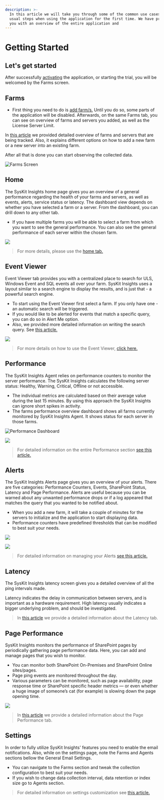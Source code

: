 ```yaml
---
description: >-
  In this article we will take you through some of the common use cases and
  usual steps when using the application for the first time. We have provided
  you with an overview of the entire application and
---
```


# Getting Started

## Let's get started

After successfully [activating](activation/online-offline-activation.md) the application, or starting the trial, you will be welcomed by the Farms screen.

## Farms

* First thing you need to do is [add farm/s.](get-to-know-insights/farms-screen.md#add-farm) Until you do so, some parts of the application will be disabled. Afterwards, on the same Farms tab, you can see on overview of farms and servers you added, as well as the License Server Limit.  

In [this article](get-to-know-insights/farms-screen.md) we provided detailed overview of farms and servers that are being tracked. Also, it explains different options on how to add a new farm or a new server into an existing farm.

After all that is done you can start observing the collected data.

![Farms Screen](.gitbook/assets/farms-screen.png)

## Home

The SysKit Insights home page gives you an overview of a general performance regarding the health of your farms and servers, as well as events, alerts, service status or latency. The dashboard view depends on whether you have selected a farm or a server. From the dashboard, you can drill down to any other tab.

* If you have multiple farms you will be able to select a farm from which you want to see the general performance. You can also see the general performance of each server within the chosen farm.

![](.gitbook/assets/home-dashboard.png)

> For more details, please use the [home tab.](get-to-know-insights/insights-home.md)

## Event Viewer

Event Viewer tab provides you with a centralized place to search for ULS, Windows Event and SQL events all over your farm. SysKit Insights uses a layout similar to a search engine to display the results, and is just that - a powerful search engine.

* To start using the Event Viewer first select a farm. If you only have one - an automatic search will be triggered.
* If you would like to be alerted for events that match a specific query, you can do so in Alert Me option.
* Also, we provided more detailed information on writing the search query. See [this article.](how-to/search-query.md)

![](.gitbook/assets/event-viewer.png)

> For more details on how to use the Event Viewer, [click here.](get-to-know-insights/event-viewer.md)

## Performance

The SysKit Insights Agent relies on performance counters to monitor the server performance. The SysKit Insights calculates the following server status: Healthy, Warning, Critical, Offline or not accessible.

* The individual metrics are calculated based on their average value during the last 15 minutes. By using this approach the SysKit Insights can ignore short spikes in activity.  
* The farms performance overview dashboard shows all farms currently monitored by SysKit Insights Agent. It shows status for each server in those farms. 

![Performance Dashboard](.gitbook/assets/performance-dashboard.png)

![](.gitbook/assets/performance-screen2.png)

> For detailed information on the entire Performance section [see this article.](get-to-know-insights/performance-screen.md)

## Alerts

The SysKit Insights Alerts page gives you an overview of your alerts. There are five categories: Performance Counters, Events, SharePoint Status, Latency and Page Performance. Alerts are useful because you can be warned about any unwanted performance drops or if a log appeared that matches the query that you wanted to be notified about.

* When you add a new farm, it will take a couple of minutes for the servers to initialize and the application to start displaying data.
* Performance counters have predefined thresholds that can be modified to best suit your needs.

![](.gitbook/assets/manage-alerts.png)

![](.gitbook/assets/event-alert.png)

> For detailed information on managing your Alerts [see this article.](how-to/manage-alerts.md)

## Latency

The SysKit Insights latency screen gives you a detailed overview of all the ping intervals made.

Latency indicates the delay in communication between servers, and is important as a hardware requirement. High latency usually indicates a bigger underlying problem, and should be investigated.

> In [this article](get-to-know-insights/latency-screen.md) we provide a detailed information about the Latency tab.

## Page Performance

SysKit Insights monitors the performance of SharePoint pages by periodically gathering page performance data. Here, you can add and manage pages that you wish to monitor.

* You can monitor both SharePoint On-Premises and SharePoint Online sites/pages.
* Page ping events are monitored throughout the day.
* Various parameters can be monitored, such as page availability, page response time or SharePoint specific header metrics — or even whether a huge image of someone’s cat \(for example\) is slowing down the page opening time.

![](.gitbook/assets/page-performance.png)

> In [this article](get-to-know-insights/page-performance-screen.md) we provide a detailed information about the Page Performance tab.

## Settings

In order to fully utilize SysKit Insights' features you need to enable the email notifications. Also, while on the settings page, note the Farms and Agents sections bellow the General Email Settings.

* You can navigate to the Farms section and tweak the collection configuration to best suit your needs.
* If you wish to change data collection interval, data retention or index size go to Agents section.

> For detailed information on settings customization see [this article.](how-to/customize-settings.md)

